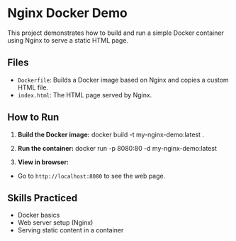 # Nginx Docker Demo

This project demonstrates how to build and run a simple Docker container using Nginx to serve a static HTML page.

## Files

- `Dockerfile`: Builds a Docker image based on Nginx and copies a custom HTML file.
- `index.html`: The HTML page served by Nginx.

## How to Run

1. **Build the Docker image:**
docker build -t my-nginx-demo:latest .

  2. **Run the container:**
   docker run -p 8080:80 -d my-nginx-demo:latest
   
3. **View in browser:**
- Go to `http://localhost:8080` to see the web page.

## Skills Practiced

- Docker basics
- Web server setup (Nginx)
- Serving static content in a container
  
